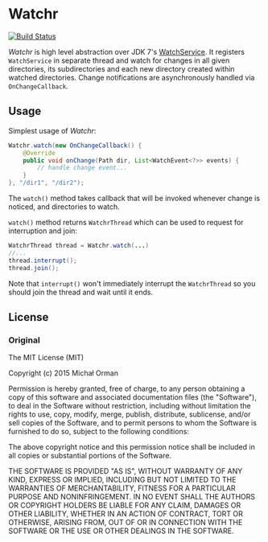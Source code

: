 # Watchr

[![Build Status](https://travis-ci.org/anthonygelibert/watchr.svg?branch=master)](https://travis-ci.org/anthonygelibert/watchr)

*Watchr* is high level abstraction over JDK 7's
 [WatchService](http://docs.oracle.com/javase/7/docs/api/java/nio/file/WatchService.html). It
 registers `WatchService` in separate thread and watch for changes in
 all given directories, its subdirectories and each new directory
 created within watched directories. Change notifications are
 asynchronously handled via `OnChangeCallback`.

## Usage

Simplest usage of *Watchr*:

```java
Watchr.watch(new OnChangeCallback() {
    @Override
    public void onChange(Path dir, List<WatchEvent<?>> events) {
        // handle change event...
    }
}, "/dir1", "/dir2");
```

The `watch()` method takes callback that will be invoked whenever
change is noticed, and directories to watch.

`watch()` method returns `WatchrThread` which can be used to request
for interruption and join:

```java
WatchrThread thread = Watchr.watch(...)
//...
thread.interrupt();
thread.join();
```

Note that `interrupt()` won't immediately interrupt the `WatchrThread`
so you should join the thread and wait until it ends.

## License
### Original
The MIT License (MIT)

Copyright (c) 2015 Michał Orman

Permission is hereby granted, free of charge, to any person obtaining a copy of this software and associated documentation files (the "Software"), to deal in the Software without restriction, including without limitation the rights to use, copy, modify, merge, publish, distribute, sublicense, and/or sell copies of the Software, and to permit persons to whom the Software is furnished to do so, subject to the following conditions:

The above copyright notice and this permission notice shall be included in all copies or substantial portions of the Software.

THE SOFTWARE IS PROVIDED "AS IS", WITHOUT WARRANTY OF ANY KIND, EXPRESS OR IMPLIED, INCLUDING BUT NOT LIMITED TO THE WARRANTIES OF MERCHANTABILITY, FITNESS FOR A PARTICULAR PURPOSE AND NONINFRINGEMENT. IN NO EVENT SHALL THE AUTHORS OR COPYRIGHT HOLDERS BE LIABLE FOR ANY CLAIM, DAMAGES OR OTHER LIABILITY, WHETHER IN AN ACTION OF CONTRACT, TORT OR OTHERWISE, ARISING FROM, OUT OF OR IN CONNECTION WITH THE SOFTWARE OR THE USE OR OTHER DEALINGS IN THE SOFTWARE.

